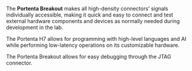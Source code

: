 <FeatureDescription>

The **Portenta Breakout** makes all high-density connectors’ signals individually accessible, making it quick and easy to connect and test external hardware components and devices as normally needed during development in the lab.

</FeatureDescription>


<FeatureList>
<Feature title="Portenta H7 Microcontroller" image="mkr-form-factor">

  The Portenta H7 allows for programming with high-level languages and AI while performing low-latency operations on its customizable hardware.

  <FeatureLink title="Read More" url="/hardware/portenta-h7" />
</Feature>

<!-- <Feature title="OpenMV camera socket" image="camera"> -->

<!--  The Portenta Breakout allows rapid development of machine vision applications alongside the Portenta family. -->

<!-- </Feature> -->

<Feature title="JTAG connector" image="connection">

  The Portenta Breakout allows for easy debugging through the JTAG connector.

</Feature>

</FeatureList>
